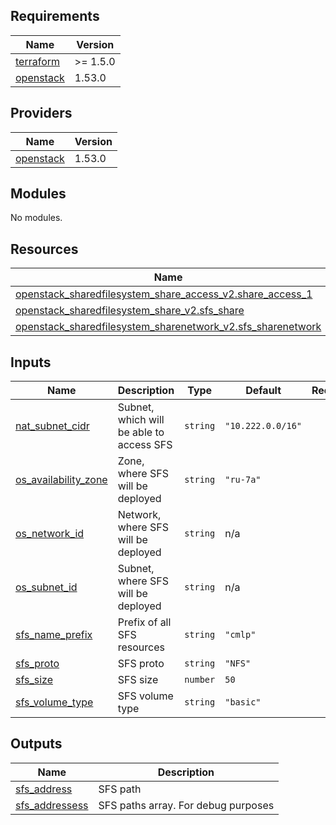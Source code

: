 ## Requirements

| Name | Version |
|------|---------|
| <a name="requirement_terraform"></a> [terraform](#requirement\_terraform) | >= 1.5.0 |
| <a name="requirement_openstack"></a> [openstack](#requirement\_openstack) | 1.53.0 |

## Providers

| Name | Version |
|------|---------|
| <a name="provider_openstack"></a> [openstack](#provider\_openstack) | 1.53.0 |

## Modules

No modules.

## Resources

| Name | Type |
|------|------|
| [openstack_sharedfilesystem_share_access_v2.share_access_1](https://registry.terraform.io/providers/terraform-provider-openstack/openstack/1.53.0/docs/resources/sharedfilesystem_share_access_v2) | resource |
| [openstack_sharedfilesystem_share_v2.sfs_share](https://registry.terraform.io/providers/terraform-provider-openstack/openstack/1.53.0/docs/resources/sharedfilesystem_share_v2) | resource |
| [openstack_sharedfilesystem_sharenetwork_v2.sfs_sharenetwork](https://registry.terraform.io/providers/terraform-provider-openstack/openstack/1.53.0/docs/resources/sharedfilesystem_sharenetwork_v2) | resource |

## Inputs

| Name | Description | Type | Default | Required |
|------|-------------|------|---------|:--------:|
| <a name="input_nat_subnet_cidr"></a> [nat\_subnet\_cidr](#input\_nat\_subnet\_cidr) | Subnet, which will be able to access SFS | `string` | `"10.222.0.0/16"` | no |
| <a name="input_os_availability_zone"></a> [os\_availability\_zone](#input\_os\_availability\_zone) | Zone, where SFS will be deployed | `string` | `"ru-7a"` | no |
| <a name="input_os_network_id"></a> [os\_network\_id](#input\_os\_network\_id) | Network, where SFS will be deployed | `string` | n/a | yes |
| <a name="input_os_subnet_id"></a> [os\_subnet\_id](#input\_os\_subnet\_id) | Subnet, where SFS will be deployed | `string` | n/a | yes |
| <a name="input_sfs_name_prefix"></a> [sfs\_name\_prefix](#input\_sfs\_name\_prefix) | Prefix of all SFS resources | `string` | `"cmlp"` | no |
| <a name="input_sfs_proto"></a> [sfs\_proto](#input\_sfs\_proto) | SFS proto | `string` | `"NFS"` | no |
| <a name="input_sfs_size"></a> [sfs\_size](#input\_sfs\_size) | SFS size | `number` | `50` | no |
| <a name="input_sfs_volume_type"></a> [sfs\_volume\_type](#input\_sfs\_volume\_type) | SFS volume type | `string` | `"basic"` | no |

## Outputs

| Name | Description |
|------|-------------|
| <a name="output_sfs_address"></a> [sfs\_address](#output\_sfs\_address) | SFS path |
| <a name="output_sfs_addressess"></a> [sfs\_addressess](#output\_sfs\_addressess) | SFS paths array. For debug purposes |
